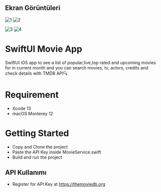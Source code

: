 
## Ekran Görüntüleri
![1](https://user-images.githubusercontent.com/105236639/228268452-60e8143d-fe51-4eb9-882a-61708d98568d.png)
![2](https://user-images.githubusercontent.com/105236639/228268459-a960fc0c-fded-4df9-9cd8-c9be296da457.png)

![3](https://user-images.githubusercontent.com/105236639/228268470-d7b6f76f-48c9-4b6e-a40f-e7309de85b80.png)
![4](https://user-images.githubusercontent.com/105236639/228268478-9eb0b23e-4bd0-484b-9a45-ec528ab6ff9d.png)





  
# SwiftUI Movie App

SwiftUI iOS app to see a list of popular,live,top rated and upcoming movies for in current month and you can search movies, tv, actors, credits and check details with TMDB API🔍

# Requirement
* Xcode 13
* macOS Monterey 12


# Getting Started
* Copy and Clone the project
* Paste the API Key inside MovieService.swift
* Build and run the project
## API Kullanımı

* Register for API Key at https://themoviedb.org

  
